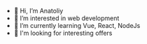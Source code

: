 - 👋 Hi, I’m Anatoliy
- 👀 I’m interested in web development
- 🌱 I’m currently learning Vue, React, NodeJs
- 💞️ I'm looking for interesting offers

<!---
hobosapiens/hobosapiens is a ✨ special ✨ repository because its `README.md` (this file) appears on your GitHub profile.
You can click the Preview link to take a look at your changes.
--->
